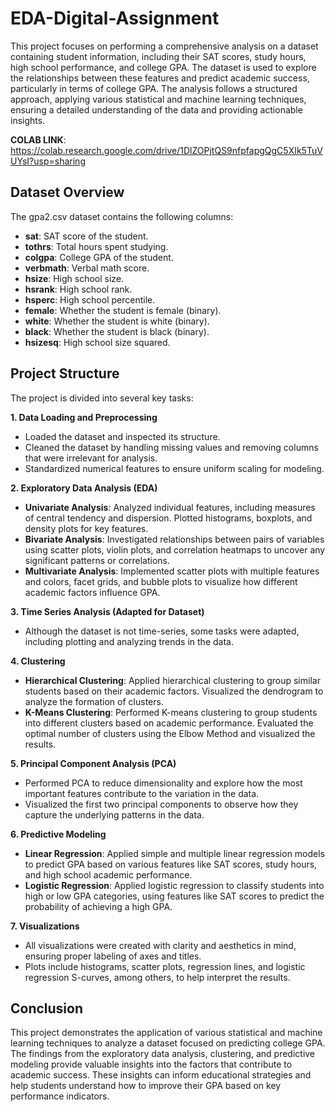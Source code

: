 # EDA-Digital-Assignment
This project focuses on performing a comprehensive analysis on a dataset containing student information, including their SAT scores, study hours, high school performance, and college GPA. The dataset is used to explore the relationships between these features and predict academic success, particularly in terms of college GPA. The analysis follows a structured approach, applying various statistical and machine learning techniques, ensuring a detailed understanding of the data and providing actionable insights.

**COLAB LINK**: https://colab.research.google.com/drive/1DlZOPjtQS9nfpfapgQgC5XIk5TuVUYsI?usp=sharing
## Dataset Overview
The gpa2.csv dataset contains the following columns:

- **sat**: SAT score of the student. <br>
- **tothrs**: Total hours spent studying.<br>
- **colgpa**: College GPA of the student.<br>
- **verbmath**: Verbal math score.<br>
- **hsize**: High school size.<br>
- **hsrank**: High school rank.<br>
- **hsperc**: High school percentile.<br>
- **female**: Whether the student is female (binary).<br>
- **white**: Whether the student is white (binary).<br>
- **black**: Whether the student is black (binary).<br>
- **hsizesq**: High school size squared.<br>

## Project Structure
The project is divided into several key tasks:

**1. Data Loading and Preprocessing**
- Loaded the dataset and inspected its structure.
- Cleaned the dataset by handling missing values and removing columns that were irrelevant for analysis.
- Standardized numerical features to ensure uniform scaling for modeling.

**2. Exploratory Data Analysis (EDA)**
- **Univariate Analysis**: Analyzed individual features, including measures of central tendency and dispersion. Plotted histograms, boxplots, and density plots for key features.
- **Bivariate Analysis**: Investigated relationships between pairs of variables using scatter plots, violin plots, and correlation heatmaps to uncover any significant patterns or correlations.
- **Multivariate Analysis**: Implemented scatter plots with multiple features and colors, facet grids, and bubble plots to visualize how different academic factors influence GPA.

**3. Time Series Analysis (Adapted for Dataset)**
- Although the dataset is not time-series, some tasks were adapted, including plotting and analyzing trends in the data.

**4. Clustering**
- **Hierarchical Clustering**: Applied hierarchical clustering to group similar students based on their academic factors. Visualized the dendrogram to analyze the formation of clusters.
- **K-Means Clustering**: Performed K-means clustering to group students into different clusters based on academic performance. Evaluated the optimal number of clusters using the Elbow Method and visualized the results.

**5. Principal Component Analysis (PCA)**
- Performed PCA to reduce dimensionality and explore how the most important features contribute to the variation in the data.
- Visualized the first two principal components to observe how they capture the underlying patterns in the data.

**6. Predictive Modeling**
- **Linear Regression**: Applied simple and multiple linear regression models to predict GPA based on various features like SAT scores, study hours, and high school academic performance.
- **Logistic Regression**: Applied logistic regression to classify students into high or low GPA categories, using features like SAT scores to predict the probability of achieving a high GPA.

**7. Visualizations**
- All visualizations were created with clarity and aesthetics in mind, ensuring proper labeling of axes and titles.
- Plots include histograms, scatter plots, regression lines, and logistic regression S-curves, among others, to help interpret the results.

## Conclusion
This project demonstrates the application of various statistical and machine learning techniques to analyze a dataset focused on predicting college GPA. The findings from the exploratory data analysis, clustering, and predictive modeling provide valuable insights into the factors that contribute to academic success. These insights can inform educational strategies and help students understand how to improve their GPA based on key performance indicators.
